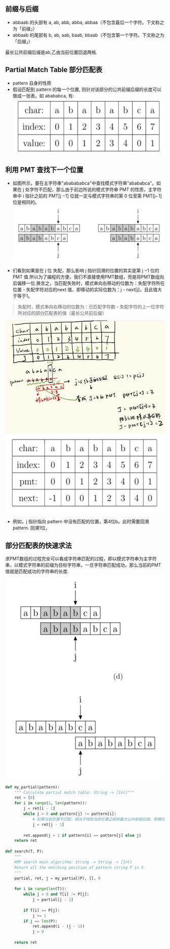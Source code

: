 ## 前缀与后缀

- abbaab 的头部有 a, ab, abb, abba, abbaa（不包含最后一个字符。下文称之为「前缀」）
- abbaab 的尾部有 b, ab, aab, baab, bbaab（不包含第一个字符。下文称之为「后缀」）

最长公共前缀后缀是ab,乙由当前位置回退两格.

## Partial Match Table 部分匹配表
- pattern 自身的性质
- 假设匹配到 pattern 的每一个位置, 则针对该部分的公共前缀后缀的长度可以做成一张表。如 abababca, 有:
![Screen Shot 2018-10-03 at 15.31.01.png](resources/DB445FF937110087552F69B9F09E84DB.png)


## 利用 PMT 查找下一个位置
- 如图所示，要在主字符串"ababababca"中查找模式字符串"abababca"。如果在 j 处字符不匹配，那么由于前边所说的模式字符串 PMT 的性质，主字符串中 i 指针之前的 PMT[j −1] 位就一定与模式字符串的第 0 位至第 PMT[j−1] 位是相同的。
![Screen Shot 2018-10-03 at 15.37.10.png](resources/C64FB0B6D51C5315CAA9CA3488F3924C.png)

- 们看到如果是在 j 位 失配，那么影响 j 指针回溯的位置的其实是第 j −1 位的 PMT 值.所以为了编程的方便，我们不直接使用PMT数组，而是将PMT数组向后偏移一位.换言之，当匹配失败时，模式串向右移动的位数为：失配字符所在位置 - 失配字符对应的next 值，即移动的实际位数为：j - next[j]，且此值大于等于1。

> 失配时，模式串向右移动的位数为：已匹配字符数 - 失配字符的上一位字符所对应的部分匹配表的值（最长公共前后缀）

![Screen Shot 2018-10-04 at 21.33.14.png](resources/B0D27F3263C3819D2A7E1C0F4E48183F.png)
![Screen Shot 2018-10-03 at 15.39.43.png](resources/14671D4A4511856D54ED97F4AF7CDE41.png)

- 例如，j 指针指向 pattern 中没有匹配的位置，第4位b。此时需要回溯 pattern. 回溯1位，


## 部分匹配表的快速求法
求PMT数组的过程完全可以看成字符串匹配的过程，即以模式字符串为主字符串，以模式字符串的前缀为目标字符串，一旦字符串匹配成功，那么当前的PMT值就是匹配成功的字符串的长度.
![Screen Shot 2018-10-04 at 23.12.47.png](resources/D1518302D4E4E29CA4D19E8507092808.png)

```Python
def my_partial(pattern):
    """ Calculate partial match table: String -> [Int]"""
    ret = [0]
    for i in range(1, len(pattern)):
        j = ret[i - 1]
        while j > 0 and pattern[j] != pattern[i]:
            # 如果当前位置不匹配，相当于找到当前位置之前的最大公共前缀后缀，把模式字符串移动 j - ret[ j - 1] 位
            j = ret[j - 1]

        ret.append(j + 1 if pattern[i] == pattern[j] else j)
    return ret

def search(T, P):
    """
    KMP search main algorithm: String -> String -> [Int]
    Return all the matching position of pattern string P in S
    """
    partial, ret, j = my_partial(P), [], 0

    for i in range(len(T)):
        while j > 0 and T[i] != P[j]:
            j = partial[j - 1]

        if T[i] == P[j]:
            j += 1
        if j == len(P):
            ret.append(i - (j - 1))
            j = 0

    return ret
    
```